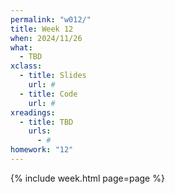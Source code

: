```yaml
---
permalink: "w012/"
title: Week 12
when: 2024/11/26
what:
  - TBD
xclass:
  - title: Slides
    url: #
  - title: Code
    url: #
xreadings:
  - title: TBD
    urls:
      - #
homework: "12"
---
```

{% include week.html page=page %}
